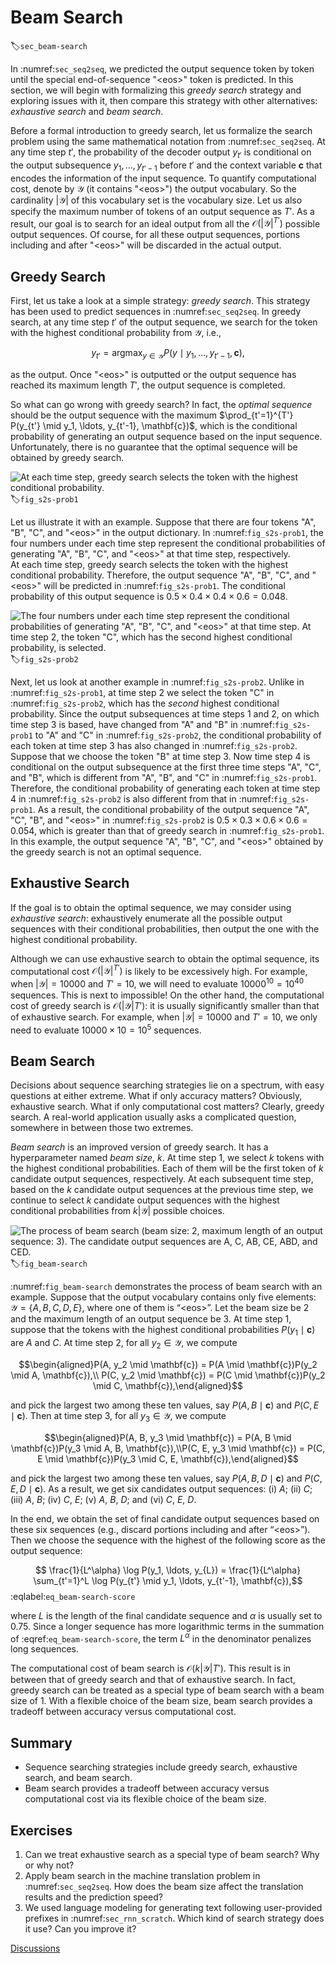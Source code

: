 # Beam Search
:label:`sec_beam-search`

In :numref:`sec_seq2seq`,
we predicted the output sequence token by token
until the special end-of-sequence "&lt;eos&gt;" token
is predicted.
In this section,
we will begin with formalizing this *greedy search* strategy
and exploring issues with it,
then compare this strategy with other alternatives:
*exhaustive search* and *beam search*.

Before a formal introduction to greedy search,
let us formalize the search problem
using
the same mathematical notation from :numref:`sec_seq2seq`.
At any time step $t'$, 
the probability of the decoder output $y_{t'}$ 
is conditional 
on the output subsequence
$y_1, \ldots, y_{t'-1}$ before $t'$ and 
the context variable $\mathbf{c}$ that
encodes the information of the input sequence.
To quantify computational cost,
denote by 
$\mathcal{Y}$ (it contains "&lt;eos&gt;")
the output vocabulary.
So the cardinality $\left|\mathcal{Y}\right|$ of this vocabulary set
is the vocabulary size.
Let us also specify the maximum number of tokens
of an output sequence as $T'$.
As a result,
our goal is to search for an ideal output
from all the 
$\mathcal{O}(\left|\mathcal{Y}\right|^{T'})$
possible output sequences.
Of course, 
for all these output sequences,
portions including and after "&lt;eos&gt;" will be discarded
in the actual output.

## Greedy Search

First, let us take a look at 
a simple strategy: *greedy search*.
This strategy has been used to predict sequences in :numref:`sec_seq2seq`.
In greedy search,
at any time step $t'$ of the output sequence, 
we search for the token 
with the highest conditional probability from $\mathcal{Y}$, i.e., 

$$y_{t'} = \operatorname*{argmax}_{y \in \mathcal{Y}} P(y \mid y_1, \ldots, y_{t'-1}, \mathbf{c}),$$

as the output. 
Once "&lt;eos&gt;" is outputted or the output sequence has reached its maximum length $T'$, the output sequence is completed.

So what can go wrong with greedy search?
In fact,
the *optimal sequence*
should be the output sequence
with the maximum 
$\prod_{t'=1}^{T'} P(y_{t'} \mid y_1, \ldots, y_{t'-1}, \mathbf{c})$,
which is
the conditional probability of generating an output sequence based on the input sequence.
Unfortunately, there is no guarantee
that the optimal sequence will be obtained
by greedy search.

![At each time step, greedy search selects the token with the highest conditional probability.](s2s-prob1.svg)
:label:`fig_s2s-prob1`

Let us illustrate it with an example.
Suppose that there are four tokens 
"A", "B", "C", and "&lt;eos&gt;" in the output dictionary.
In :numref:`fig_s2s-prob1`,
the four numbers under each time step represent the conditional probabilities of generating "A", "B", "C", and "&lt;eos&gt;" at that time step, respectively.  
At each time step, 
greedy search selects the token with the highest conditional probability. 
Therefore, the output sequence "A", "B", "C", and "&lt;eos&gt;" will be predicted 
in :numref:`fig_s2s-prob1`. 
The conditional probability of this output sequence is $0.5\times0.4\times0.4\times0.6 = 0.048$.

![The four numbers under each time step represent the conditional probabilities of generating "A", "B", "C", and "&lt;eos&gt;" at that time step.  At time step 2, the token "C", which has the second highest conditional probability, is selected.](s2s-prob2.svg)
:label:`fig_s2s-prob2`


Next, let us look at another example 
in :numref:`fig_s2s-prob2`. 
Unlike in :numref:`fig_s2s-prob1`, 
at time step 2
we select the token "C"
in :numref:`fig_s2s-prob2`, 
which has the *second* highest conditional probability.
Since the output subsequences at time steps 1 and 2, 
on which time step 3 is based, 
have changed from "A" and "B" in :numref:`fig_s2s-prob1` to "A" and "C" in :numref:`fig_s2s-prob2`, 
the conditional probability of each token 
at time step 3 has also changed in :numref:`fig_s2s-prob2`. 
Suppose that we choose the token "B" at time step 3. 
Now time step 4 is conditional on
the output subsequence at the first three time steps
"A", "C", and "B", 
which is different from "A", "B", and "C" in :numref:`fig_s2s-prob1`. 
Therefore, the conditional probability of generating each token at time step 4 in :numref:`fig_s2s-prob2` is also different from that in :numref:`fig_s2s-prob1`. 
As a result, 
the conditional probability of the output sequence "A", "C", "B", and "&lt;eos&gt;" 
in :numref:`fig_s2s-prob2`
is $0.5\times0.3 \times0.6\times0.6=0.054$, 
which is greater than that of greedy search in :numref:`fig_s2s-prob1`. 
In this example, 
the output sequence "A", "B", "C", and "&lt;eos&gt;" obtained by the greedy search is not an optimal sequence.

## Exhaustive Search

If the goal is to obtain the optimal sequence, we may consider using *exhaustive search*: 
exhaustively enumerate all the possible output sequences with their conditional probabilities,
then output the one 
with the highest conditional probability.

Although we can use exhaustive search to obtain the optimal sequence, 
its computational cost $\mathcal{O}(\left|\mathcal{Y}\right|^{T'})$ is likely to be excessively high. 
For example, when $|\mathcal{Y}|=10000$ and $T'=10$, we will need to evaluate $10000^{10} = 10^{40}$ sequences. This is next to impossible!
On the other hand,
the computational cost of greedy search is 
$\mathcal{O}(\left|\mathcal{Y}\right|T')$: 
it is usually significantly smaller than
that of exhaustive search. For example, when $|\mathcal{Y}|=10000$ and $T'=10$, we only need to evaluate $10000\times10=10^5$ sequences.


## Beam Search

Decisions about sequence searching strategies
lie on a spectrum,
with easy questions at either extreme.
What if only accuracy matters?
Obviously, exhaustive search.
What if only computational cost matters?
Clearly, greedy search.
A real-world application usually asks
a complicated question,
somewhere in between those two extremes.

*Beam search* is an improved version of greedy search. It has a hyperparameter named *beam size*, $k$. 
At time step 1, 
we select $k$ tokens with the highest conditional probabilities.
Each of them will be the first token of 
$k$ candidate output sequences, respectively.
At each subsequent time step, 
based on the $k$ candidate output sequences
at the previous time step,
we continue to select $k$ candidate output sequences 
with the highest conditional probabilities 
from $k\left|\mathcal{Y}\right|$ possible choices.

![The process of beam search (beam size: 2, maximum length of an output sequence: 3). The candidate output sequences are $A$, $C$, $AB$, $CE$, $ABD$, and $CED$.](beam-search.svg)
:label:`fig_beam-search`


:numref:`fig_beam-search` demonstrates the 
process of beam search with an example. 
Suppose that the output vocabulary
contains only five elements: 
$\mathcal{Y} = \{A, B, C, D, E\}$, 
where one of them is “&lt;eos&gt;”. 
Let the beam size be 2 and 
the maximum length of an output sequence be 3. 
At time step 1, 
suppose that the tokens with the highest conditional probabilities $P(y_1 \mid \mathbf{c})$ are $A$ and $C$. At time step 2, for all $y_2 \in \mathcal{Y},$ we compute 

$$\begin{aligned}P(A, y_2 \mid \mathbf{c}) = P(A \mid \mathbf{c})P(y_2 \mid A, \mathbf{c}),\\ P(C, y_2 \mid \mathbf{c}) = P(C \mid \mathbf{c})P(y_2 \mid C, \mathbf{c}),\end{aligned}$$  

and pick the largest two among these ten values, say
$P(A, B \mid \mathbf{c})$ and $P(C, E \mid \mathbf{c})$.
Then at time step 3, for all $y_3 \in \mathcal{Y}$, we compute 

$$\begin{aligned}P(A, B, y_3 \mid \mathbf{c}) = P(A, B \mid \mathbf{c})P(y_3 \mid A, B, \mathbf{c}),\\P(C, E, y_3 \mid \mathbf{c}) = P(C, E \mid \mathbf{c})P(y_3 \mid C, E, \mathbf{c}),\end{aligned}$$ 

and pick the largest two among these ten values, say 
$P(A, B, D \mid \mathbf{c})$   and  $P(C, E, D \mid  \mathbf{c}).$
As a result, we get six candidates output sequences: (i) $A$; (ii) $C$; (iii) $A$, $B$; (iv) $C$, $E$; (v) $A$, $B$, $D$; and (vi) $C$, $E$, $D$. 


In the end, we obtain the set of final candidate output sequences based on these six sequences (e.g., discard portions including and after “&lt;eos&gt;”).
Then
we choose the sequence with the highest of the following score as the output sequence:

$$ \frac{1}{L^\alpha} \log P(y_1, \ldots, y_{L}) = \frac{1}{L^\alpha} \sum_{t'=1}^L \log P(y_{t'} \mid y_1, \ldots, y_{t'-1}, \mathbf{c}),$$
:eqlabel:`eq_beam-search-score`

where $L$ is the length of the final candidate sequence and $\alpha$ is usually set to 0.75. 
Since a longer sequence has more logarithmic terms in the summation of :eqref:`eq_beam-search-score`,
the term $L^\alpha$ in the denominator penalizes
long sequences.

The computational cost of beam search is $\mathcal{O}(k\left|\mathcal{Y}\right|T')$. 
This result is in between that of greedy search and that of exhaustive search. In fact, greedy search can be treated as a special type of beam search with 
a beam size of 1. 
With a flexible choice of the beam size,
beam search provides a tradeoff between
accuracy versus computational cost.



## Summary

* Sequence searching strategies include greedy search, exhaustive search, and beam search.
* Beam search provides a tradeoff between accuracy versus computational cost via its flexible choice of the beam size.


## Exercises

1. Can we treat exhaustive search as a special type of beam search? Why or why not?
1. Apply beam search in the machine translation problem in :numref:`sec_seq2seq`. How does the beam size affect the translation results and the prediction speed?
1. We used language modeling for generating text following  user-provided prefixes in :numref:`sec_rnn_scratch`. Which kind of search strategy does it use? Can you improve it?

[Discussions](https://discuss.d2l.ai/t/338)

